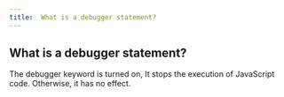 ```yaml
---
title:  What is a debugger statement?
---
```

## What is a debugger statement?

The debugger keyword is turned on, It stops the execution of JavaScript code. Otherwise, it has no effect.

